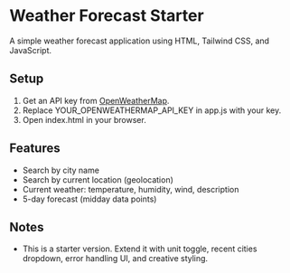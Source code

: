 # Weather Forecast Starter

A simple weather forecast application using HTML, Tailwind CSS, and JavaScript.

## Setup
1. Get an API key from [OpenWeatherMap](https://openweathermap.org/api).
2. Replace YOUR_OPENWEATHERMAP_API_KEY in app.js with your key.
3. Open index.html in your browser.

## Features
- Search by city name
- Search by current location (geolocation)
- Current weather: temperature, humidity, wind, description
- 5-day forecast (midday data points)

## Notes
- This is a starter version. Extend it with unit toggle, recent cities dropdown, error handling UI, and creative styling.
